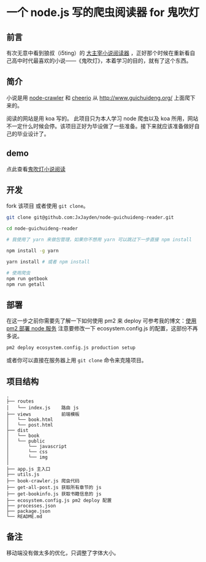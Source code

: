 # 一个 node.js 写的爬虫阅读器 for 鬼吹灯

## 前言
有次无意中看到狼叔（i5ting）的 [大主宰小说阅读器](https://github.com/i5ting/simplereader) ，正好那个时候在重新看自己高中时代最喜欢的小说——《鬼吹灯》，本着学习的目的，就有了这个东西。

## 简介
小说是用 [node-crawler](https://github.com/bda-research/node-crawler) 和 [cheerio](https://github.com/cheeriojs/cheerio) 从 http://www.guichuideng.org/ 上面爬下来的。

阅读的网站是用 koa 写的。
此项目只为本人学习 node 爬虫以及 koa 所用，网站不一定什么时候会停。该项目正好为毕设做了一些准备。接下来就应该准备做好自己的毕业设计了。

## demo
点此查看[鬼吹灯小说阅读](http://reader.jxdjayden.cn/book.html)
## 开发 

fork 该项目 或者使用 `git clone`。
 
```bash
git clone git@github.com:JxJayden/node-guichuideng-reader.git

cd node-guichuideng-reader

# 我使用了 yarn 来做包管理，如果你不想用 yarn 可以跳过下一步直接 npm install

npm install -g yarn

yarn install # 或者 npm install

# 使用爬虫
npm run getbook
npm run getall
```

## 部署
在这一步之前你需要先了解一下如何使用 pm2 来 deploy 
可参考我的博文：[使用 pm2 部署 node 服务](http://blog.jxdjayden.cn/2017/02/03/JavaScript/%E4%BD%BF%E7%94%A8github%E5%92%8Cpm2%E9%83%A8%E7%BD%B2node%E6%9C%8D%E5%8A%A1/)
注意要修改一下 ecosystem.config.js 的配置，这部份不再多说。

```bash
pm2 deploy ecosystem.config.js production setup
```

或者你可以直接在服务器上用 `git clone` 命令来克隆项目。

## 项目结构

```
.
├── routes
│   └── index.js    路由 js
├── views           前端模板
│   └── book.html
│   └── post.html
├── dist
│   └── book
│   └── public
│   	└── javascript
│   	└── css
│   	└── img
│
├── app.js 主入口
├── utils.js
├── book-crawler.js 爬虫代码
├── get-all-post.js 获取所有章节的 js
├── get-bookinfo.js 获取书籍信息的 js
├── ecosystem.config.js pm2 deploy 配置
├── processes.json
├── package.json
└── README.md
```

## 备注
移动端没有做太多的优化，只调整了字体大小。